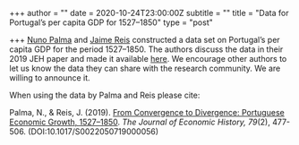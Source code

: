 +++
author = ""
date = 2020-10-24T23:00:00Z
subtitle = ""
title = "Data for Portugal’s per capita GDP for 1527–1850"
type = "post"

+++
[Nuno Palma](https://sites.google.com/site/npgpalma/home) and [Jaime Reis](https://www.ics.ulisboa.pt/en/pessoa/jaime-reis) constructed a data set on Portugal’s per capita GDP for the period 1527–1850. The authors discuss the data in their 2019 JEH paper and made it available [here](https://drive.google.com/open?id=17M1nrjx-6B7fIMJGNTJ6tle6TtWNkLA7). We encourage other authors to let us know the data they can share with the research community. We are willing to announce it.

When using the data by Palma and Reis please cite:

Palma, N., & Reis, J. (2019). [From Convergence to Divergence: Portuguese Economic Growth, 1527–1850](https://doi.org/10.1017/S0022050719000056). _The Journal of Economic History,_ _79_(2), 477-506. (DOI:10.1017/S0022050719000056)
